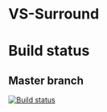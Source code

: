 VS-Surround
===

Build status
============

## Master branch ##

[![Build status](https://ci.appveyor.com/api/projects/status/fie276u71qqvlhjm/branch/master?svg=true)](https://ci.appveyor.com/project/mgutekunst61363/vs-surround/branch/master)

